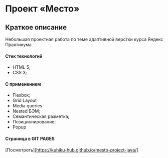 # Проект «Место»

## Краткое описание

Небольшая проектная работа по теме адаптивной верстки курса Яндекс Практикума

#### Стек технологий
  * HTML 5;
  * CSS 3;
#### С применением
  * Flexbox;
  * Grid Layout
  * Media queries
  * Nested БЭМ;
  * Семантическая разметка;
  * Позиционирование;
  * Popup

#### Страница в GIT PAGES
[Посмотреть][https://kuhiku-hub.github.io/mesto-project-java/]
